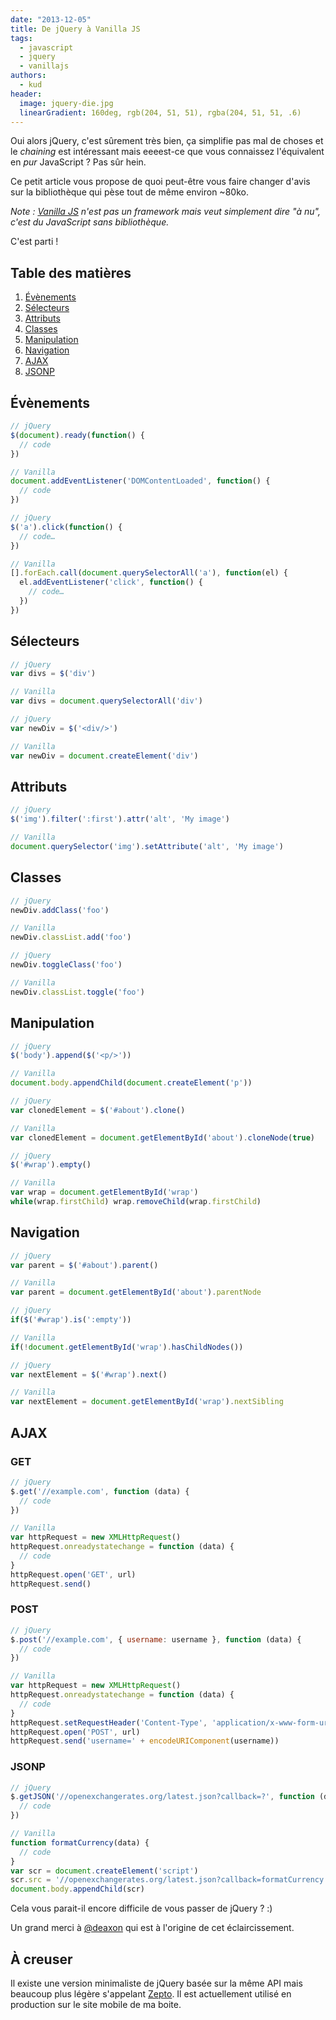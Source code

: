 ```yaml
---
date: "2013-12-05"
title: De jQuery à Vanilla JS
tags:
  - javascript
  - jquery
  - vanillajs
authors:
  - kud
header:
  image: jquery-die.jpg
  linearGradient: 160deg, rgb(204, 51, 51), rgba(204, 51, 51, .6)
---
```


Oui alors jQuery, c'est sûrement très bien, ça simplifie pas mal de choses et le _chaining_ est intéressant mais eeeest-ce que vous connaissez l'équivalent en _pur_ JavaScript ? Pas sûr hein.

Ce petit article vous propose de quoi peut-être vous faire changer d'avis sur la bibliothèque qui pèse tout de même environ ~80ko.

_Note : [Vanilla JS](http://vanilla-js.com/) n'est pas un framework mais veut simplement dire "à nu", c'est du JavaScript sans bibliothèque._

C'est parti !

## Table des matières

1. [Évènements](#-v-nements)
2. [Sélecteurs](#s-lecteurs)
3. [Attributs](#attributs)
4. [Classes](#classes)
5. [Manipulation](#manipulation)
6. [Navigation](#navigation)
7. [AJAX](#ajax)
8. [JSONP](#jsonp)

## Évènements

```javascript
// jQuery
$(document).ready(function() {
  // code
})

// Vanilla
document.addEventListener('DOMContentLoaded', function() {
  // code
})
```

```javascript
// jQuery
$('a').click(function() {
  // code…
})

// Vanilla
[].forEach.call(document.querySelectorAll('a'), function(el) {
  el.addEventListener('click', function() {
    // code…
  })
})
```

## Sélecteurs

```javascript
// jQuery
var divs = $('div')

// Vanilla
var divs = document.querySelectorAll('div')
```

```javascript
// jQuery
var newDiv = $('<div/>')

// Vanilla
var newDiv = document.createElement('div')
```

## Attributs

```javascript
// jQuery
$('img').filter(':first').attr('alt', 'My image')

// Vanilla
document.querySelector('img').setAttribute('alt', 'My image')
```

## Classes

```javascript
// jQuery
newDiv.addClass('foo')

// Vanilla
newDiv.classList.add('foo')
```

```javascript
// jQuery
newDiv.toggleClass('foo')

// Vanilla
newDiv.classList.toggle('foo')
```

## Manipulation

```javascript
// jQuery
$('body').append($('<p/>'))

// Vanilla
document.body.appendChild(document.createElement('p'))
```

```javascript
// jQuery
var clonedElement = $('#about').clone()

// Vanilla
var clonedElement = document.getElementById('about').cloneNode(true)
```

```javascript
// jQuery
$('#wrap').empty()

// Vanilla
var wrap = document.getElementById('wrap')
while(wrap.firstChild) wrap.removeChild(wrap.firstChild)
```

## Navigation

```javascript
// jQuery
var parent = $('#about').parent()

// Vanilla
var parent = document.getElementById('about').parentNode
```

```javascript
// jQuery
if($('#wrap').is(':empty'))

// Vanilla
if(!document.getElementById('wrap').hasChildNodes())
```

```javascript
// jQuery
var nextElement = $('#wrap').next()

// Vanilla
var nextElement = document.getElementById('wrap').nextSibling
```

## AJAX

### GET
```javascript
// jQuery
$.get('//example.com', function (data) {
  // code
})

// Vanilla
var httpRequest = new XMLHttpRequest()
httpRequest.onreadystatechange = function (data) {
  // code
}
httpRequest.open('GET', url)
httpRequest.send()
```

### POST
```javascript
// jQuery
$.post('//example.com', { username: username }, function (data) {
  // code
})

// Vanilla
var httpRequest = new XMLHttpRequest()
httpRequest.onreadystatechange = function (data) {
  // code
}
httpRequest.setRequestHeader('Content-Type', 'application/x-www-form-urlencoded')
httpRequest.open('POST', url)
httpRequest.send('username=' + encodeURIComponent(username))
```

### JSONP
```javascript
// jQuery
$.getJSON('//openexchangerates.org/latest.json?callback=?', function (data) {
  // code
})

// Vanilla
function formatCurrency(data) {
  // code
}
var scr = document.createElement('script')
scr.src = '//openexchangerates.org/latest.json?callback=formatCurrency'
document.body.appendChild(scr)
```

Cela vous parait-il encore difficile de vous passer de jQuery ? :)

Un grand merci à [@deaxon](http://playground.deaxon.com/js/vanilla-js/) qui est à l'origine de cet éclaircissement.

## À creuser

Il existe une version minimaliste de jQuery basée sur la même API mais beaucoup plus légère s'appelant [Zepto](http://zeptojs.com/). Il est actuellement utilisé en production sur le site mobile de ma boite.
